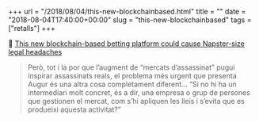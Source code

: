 +++
url = "/2018/08/04/this-new-blockchainbased.html"
title = ""
date = "2018-08-04T17:40:00+00:00"
slug = "this-new-blockchainbased"
tags = ["retalls"]
+++

📎 [This new blockchain-based betting platform could cause Napster-size legal headaches](https://www.technologyreview.com/s/611757/this-new-ethereum-based-assassination-market-platform-could-cause-napster-size-legal/)

> Però, tot i la por que l’augment de “mercats d’assassinat” pugui inspirar assassinats reals, el problema més urgent que presenta Augur és una altra cosa completament diferent… “Si no hi ha un intermediari molt concret, és a dir, una empresa o grup de persones que gestionen el mercat, com s’hi apliquen les lleis i s’evita que es produeixi aquesta activitat?”

